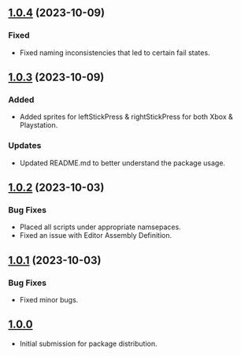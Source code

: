 ## [1.0.4](https://github.com/Studio-23-xyz/ButtonIconResourceManager/compare/v1.0.3...v1.0.4) (2023-10-09)
### Fixed

* Fixed naming inconsistencies that led to certain fail states. 

## [1.0.3](https://github.com/Studio-23-xyz/ButtonIconResourceManager/compare/v1.0.2...v1.0.3) (2023-10-09)
### Added

* Added sprites for leftStickPress & rightStickPress for both Xbox & Playstation.

### Updates 

* Updated README.md to better understand the package usage. 

## [1.0.2](https://github.com/Studio-23-xyz/ButtonIconResourceManager/compare/v1.0.1...v1.0.2) (2023-10-03)
### Bug Fixes

* Placed all scripts under appropriate namsepaces.
* Fixed an issue with Editor Assembly Definition. 

## [1.0.1](https://github.com/Studio-23-xyz/ButtonIconResourceManager/compare/v1.0.0...v1.0.1) (2023-10-03)

### Bug Fixes

* Fixed minor bugs.

## [1.0.0](2023-10-03)

 - Initial submission for package distribution.